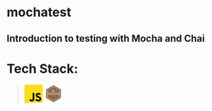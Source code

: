 # mochatest
## Introduction to testing with Mocha and Chai

# Tech Stack:
> <a href="https://javascript.info/" title="JavaScript"><img src="./icons/javascript.svg" alt="JavaScript logo" width="41px" height="41px"></a>
> <a href="https://mochajs.org/" title="Mocha"><img src="./icons/mocha.svg" alt="Mocha logo" width="41px" height="41px"></a>
